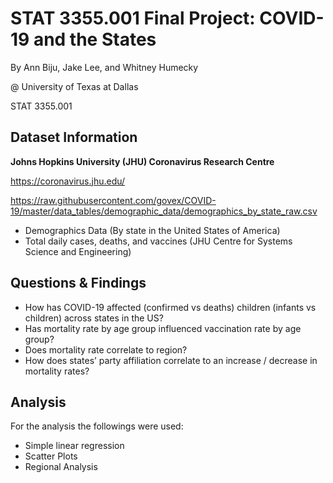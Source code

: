 # STAT 3355.001 Final Project: COVID-19 and the States

By Ann Biju, Jake Lee, and Whitney Humecky

@ University of Texas at Dallas 

STAT 3355.001

## Dataset Information
**Johns Hopkins University (JHU) Coronavirus Research Centre**

https://coronavirus.jhu.edu/

https://raw.githubusercontent.com/govex/COVID-19/master/data_tables/demographic_data/demographics_by_state_raw.csv

- Demographics Data (By state in the United States of America)
- Total daily cases, deaths, and vaccines (JHU Centre for Systems Science and Engineering)

## Questions & Findings
- How has COVID-19 affected (confirmed vs deaths) children (infants vs children) across states in the US?
- Has mortality rate by age group influenced vaccination rate by age group?
- Does mortality rate correlate to region?
- How does states’ party affiliation correlate to an increase / decrease in mortality rates?

## Analysis
For the analysis the followings were used:

- Simple linear regression
- Scatter Plots
- Regional Analysis



